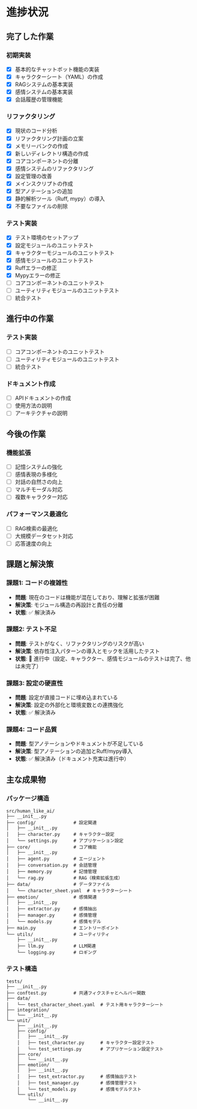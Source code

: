 # 進捗状況

## 完了した作業

### 初期実装
- [x] 基本的なチャットボット機能の実装
- [x] キャラクターシート（YAML）の作成
- [x] RAGシステムの基本実装
- [x] 感情システムの基本実装
- [x] 会話履歴の管理機能

### リファクタリング
- [x] 現状のコード分析
- [x] リファクタリング計画の立案
- [x] メモリーバンクの作成
- [x] 新しいディレクトリ構造の作成
- [x] コアコンポーネントの分離
- [x] 感情システムのリファクタリング
- [x] 設定管理の改善
- [x] メインスクリプトの作成
- [x] 型アノテーションの追加
- [x] 静的解析ツール（Ruff, mypy）の導入
- [x] 不要なファイルの削除

### テスト実装
- [x] テスト環境のセットアップ
- [x] 設定モジュールのユニットテスト
- [x] キャラクターモジュールのユニットテスト
- [x] 感情モジュールのユニットテスト
- [x] Ruffエラーの修正
- [x] Mypyエラーの修正
- [ ] コアコンポーネントのユニットテスト
- [ ] ユーティリティモジュールのユニットテスト
- [ ] 統合テスト

## 進行中の作業

### テスト実装
- [ ] コアコンポーネントのユニットテスト
- [ ] ユーティリティモジュールのユニットテスト
- [ ] 統合テスト

### ドキュメント作成
- [ ] APIドキュメントの作成
- [ ] 使用方法の説明
- [ ] アーキテクチャの説明

## 今後の作業

### 機能拡張
- [ ] 記憶システムの強化
- [ ] 感情表現の多様化
- [ ] 対話の自然さの向上
- [ ] マルチモーダル対応
- [ ] 複数キャラクター対応

### パフォーマンス最適化
- [ ] RAG検索の最適化
- [ ] 大規模データセット対応
- [ ] 応答速度の向上

## 課題と解決策

### 課題1: コードの複雑性
- **問題**: 現在のコードは機能が混在しており、理解と拡張が困難
- **解決策**: モジュール構造の再設計と責任の分離
- **状態**: ✅ 解決済み

### 課題2: テスト不足
- **問題**: テストがなく、リファクタリングのリスクが高い
- **解決策**: 依存性注入パターンの導入とモックを活用したテスト
- **状態**: 🔄 進行中（設定、キャラクター、感情モジュールのテストは完了、他は未完了）

### 課題3: 設定の硬直性
- **問題**: 設定が直接コードに埋め込まれている
- **解決策**: 設定の外部化と環境変数との連携強化
- **状態**: ✅ 解決済み

### 課題4: コード品質
- **問題**: 型アノテーションやドキュメントが不足している
- **解決策**: 型アノテーションの追加とRuff/mypy導入
- **状態**: ✅ 解決済み（ドキュメント充実は進行中）

## 主な成果物

### パッケージ構造
```
src/human_like_ai/
├── __init__.py
├── config/              # 設定関連
│   ├── __init__.py
│   ├── character.py     # キャラクター設定
│   └── settings.py      # アプリケーション設定
├── core/                # コア機能
│   ├── __init__.py
│   ├── agent.py         # エージェント
│   ├── conversation.py  # 会話管理
│   ├── memory.py        # 記憶管理
│   └── rag.py           # RAG（検索拡張生成）
├── data/                # データファイル
│   └── character_sheet.yaml  # キャラクターシート
├── emotion/             # 感情関連
│   ├── __init__.py
│   ├── extractor.py     # 感情抽出
│   ├── manager.py       # 感情管理
│   └── models.py        # 感情モデル
├── main.py              # エントリーポイント
└── utils/               # ユーティリティ
    ├── __init__.py
    ├── llm.py           # LLM関連
    └── logging.py       # ロギング
```

### テスト構造
```
tests/
├── __init__.py
├── conftest.py          # 共通フィクスチャとヘルパー関数
├── data/
│   └── test_character_sheet.yaml  # テスト用キャラクターシート
├── integration/
│   └── __init__.py
└── unit/
    ├── __init__.py
    ├── config/
    │   ├── __init__.py
    │   ├── test_character.py      # キャラクター設定テスト
    │   └── test_settings.py       # アプリケーション設定テスト
    ├── core/
    │   └── __init__.py
    ├── emotion/
    │   ├── __init__.py
    │   ├── test_extractor.py      # 感情抽出テスト
    │   ├── test_manager.py        # 感情管理テスト
    │   └── test_models.py         # 感情モデルテスト
    └── utils/
        └── __init__.py
